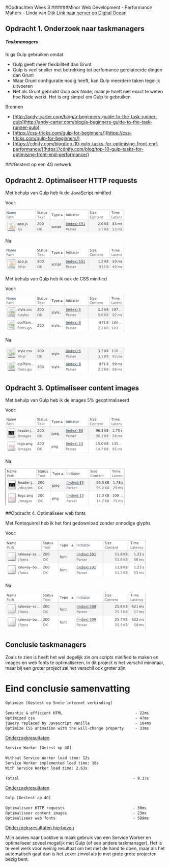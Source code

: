 #Opdrachten Week 3
######Minor Web Development - Performance Matters - Linda van Dijk
[Link naar server op Digital Ocean](https://looklive.lindavandijkdesign.nl/)

## Opdracht 1. Onderzoek naar taskmanagers

##### Taskmanagers

Ik ga Gulp gebruiken omdat

* Gulp geeft meer flexibiliteit dan Grunt
* Gulp is veel sneller met betrekking tot perfomance gerelateerde dingen dan Grunt
* Waar Grunt configuratie nodig heeft, kan Gulp meerdere taken tegelijk uitvoeren
* Net als Grunt gebruikt Gulp ook Node, maar je hoeft niet exact te weten hoe Node werkt. Het is erg simpel om Gulp te gebruiken

Bronnen

* [http://andy-carter.com/blog/a-beginners-guide-to-the-task-runner-gulp](http://andy-carter.com/blog/a-beginners-guide-to-the-task-runner-gulp)
* [https://css-tricks.com/gulp-for-beginners/](https://css-tricks.com/gulp-for-beginners/)
* [https://cdnify.com/blog/top-10-gulp-tasks-for-optimising-front-end-performance/](https://cdnify.com/blog/top-10-gulp-tasks-for-optimising-front-end-performance/)

###Gestest op een 4G netwerk

## Opdracht 2. Optimaliseer HTTP requests

Met behulp van Gulp heb ik de JavaScript minified

Voor:

![js](readmeImg/js1.png)

Na: 

![js](readmeImg/js2.png)


Met behulp van Gulp heb ik ook de CSS minified

Voor:

![js](readmeImg/css1.png)

Na: 

![js](readmeImg/css2.png)

## Opdracht 3. Optimaliseer content images

Met behulp van Gulp heb ik de images 5% geoptimaliseerd

Voor:

![js](readmeImg/img1.png)

Na: 

![js](readmeImg/img2.png)

##Opdracht 4. Optimaliseer web fonts

Met Fontsquirrel heb ik het font gedownload zonder onnodige glyphs

Voor:

![js](readmeImg/font1.png)

Na: 

![js](readmeImg/font3.png)

## Conclusie taskmanagers

Zoals te zien is heeft het wel degelijk zin om scripts minified te maken en images en web fonts te optimaliseren. In dit project is het verschil minimaal, maar bij een groter project zal het verschil ook groter zijn. 

# Eind conclusie samenvatting

```
Optimize [Gestest op Snele internet verbinding]

Semantic & efficient HTML                                - 22ms
Optimized css                                            - 47ms
jQuery replaced by Javascript Vanilla                    - 104ms
Optimize CSS animation with the will-change property     - 33ms

```
[Onderzoekresultaten](https://github.com/linda2912/looklive-server/tree/student/linda)

```
Service Worker [Getest op 4G]

Without Service Worker load time: 12s
Service Worker implemented load time: 16s
With Service Worker load time: 2.63s

Totaal													- 9.37s
```
[Onderzoekresultaten](https://github.com/linda2912/looklive-server/tree/serviceWorker/linda)

```
Gulp [Gestest op 4G]

Optimaliseer HTTP requests								- 30ms
Optimaliseer content images								- 23ms
Optimaliseer web fonts									- 599ms
```
[Onderzoeksresultaten hierboven](https://github.com/linda2912/looklive-server/tree/gulp/linda)

Mijn advies naar Looklive is maak gebruik van een Service Worker en optimaliseer zoveel mogelijk met Gulp (of een andere taskmanager). Het is te veel werk voor weinig resultaat om het met de hand te doen, maar als het automatisch gaat dan is het zeker zinvol als je met grote grote projecten bezig bent.